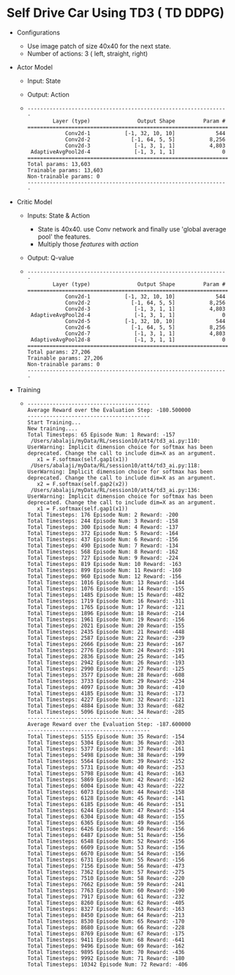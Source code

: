 # Self Drive Car Using TD3 ( TD DDPG)

* Configurations
  * Use image patch of size 40x40 for the next state.
  * Number of actions:  3 ( left, straight, right)

* Actor Model

  * Input: State

  * Output: Action

  * ~~~
    ----------------------------------------------------------------
            Layer (type)               Output Shape         Param #
    ================================================================
                Conv2d-1           [-1, 32, 10, 10]             544
                Conv2d-2             [-1, 64, 5, 5]           8,256
                Conv2d-3              [-1, 3, 1, 1]           4,803
     AdaptiveAvgPool2d-4              [-1, 3, 1, 1]               0
    ================================================================
    Total params: 13,603
    Trainable params: 13,603
    Non-trainable params: 0
    ----------------------------------------------------------------
    ~~~

    

* Critic Model

  * Inputs: State & Action

    * State is 40x40. use Conv network and finally use 'global average pool' the features.
    * Multiply those *features* with *action*

  * Output: Q-value

  * ~~~
    ----------------------------------------------------------------
            Layer (type)               Output Shape         Param #
    ================================================================
                Conv2d-1           [-1, 32, 10, 10]             544
                Conv2d-2             [-1, 64, 5, 5]           8,256
                Conv2d-3              [-1, 3, 1, 1]           4,803
     AdaptiveAvgPool2d-4              [-1, 3, 1, 1]               0
                Conv2d-5           [-1, 32, 10, 10]             544
                Conv2d-6             [-1, 64, 5, 5]           8,256
                Conv2d-7              [-1, 3, 1, 1]           4,803
     AdaptiveAvgPool2d-8              [-1, 3, 1, 1]               0
    ================================================================
    Total params: 27,206
    Trainable params: 27,206
    Non-trainable params: 0
    ----------------------------------------------------------------
    ~~~

* Training

  * ~~~
    ---------------------------------------
    Average Reward over the Evaluation Step: -180.500000
    ---------------------------------------
    Start Training...
    New training....
    Total Timesteps: 65 Episode Num: 1 Reward: -157
     /Users/abalaji/myData/RL/session10/att4/td3_ai.py:110: UserWarning: Implicit dimension choice for softmax has been deprecated. Change the call to include dim=X as an argument.
       x1 = F.softmax(self.gap1(x1))
     /Users/abalaji/myData/RL/session10/att4/td3_ai.py:118: UserWarning: Implicit dimension choice for softmax has been deprecated. Change the call to include dim=X as an argument.
       x2 = F.softmax(self.gap2(x2))
     /Users/abalaji/myData/RL/session10/att4/td3_ai.py:136: UserWarning: Implicit dimension choice for softmax has been deprecated. Change the call to include dim=X as an argument.
       x1 = F.softmax(self.gap1(x1))
    Total Timesteps: 176 Episode Num: 2 Reward: -200
    Total Timesteps: 244 Episode Num: 3 Reward: -158
    Total Timesteps: 300 Episode Num: 4 Reward: -137
    Total Timesteps: 372 Episode Num: 5 Reward: -164
    Total Timesteps: 437 Episode Num: 6 Reward: -156
    Total Timesteps: 490 Episode Num: 7 Reward: -134
    Total Timesteps: 568 Episode Num: 8 Reward: -162
    Total Timesteps: 727 Episode Num: 9 Reward: -224
    Total Timesteps: 819 Episode Num: 10 Reward: -163
    Total Timesteps: 899 Episode Num: 11 Reward: -160
    Total Timesteps: 960 Episode Num: 12 Reward: -156
    Total Timesteps: 1016 Episode Num: 13 Reward: -144
    Total Timesteps: 1076 Episode Num: 14 Reward: -155
    Total Timesteps: 1485 Episode Num: 15 Reward: -482
    Total Timesteps: 1719 Episode Num: 16 Reward: -311
    Total Timesteps: 1765 Episode Num: 17 Reward: -121
    Total Timesteps: 1896 Episode Num: 18 Reward: -214
    Total Timesteps: 1961 Episode Num: 19 Reward: -156
    Total Timesteps: 2021 Episode Num: 20 Reward: -155
    Total Timesteps: 2435 Episode Num: 21 Reward: -448
    Total Timesteps: 2587 Episode Num: 22 Reward: -239
    Total Timesteps: 2666 Episode Num: 23 Reward: -167
    Total Timesteps: 2776 Episode Num: 24 Reward: -191
    Total Timesteps: 2836 Episode Num: 25 Reward: -145
    Total Timesteps: 2942 Episode Num: 26 Reward: -193
    Total Timesteps: 2990 Episode Num: 27 Reward: -125
    Total Timesteps: 3577 Episode Num: 28 Reward: -608
    Total Timesteps: 3733 Episode Num: 29 Reward: -234
    Total Timesteps: 4097 Episode Num: 30 Reward: -410
    Total Timesteps: 4185 Episode Num: 31 Reward: -173
    Total Timesteps: 4227 Episode Num: 32 Reward: -121
    Total Timesteps: 4884 Episode Num: 33 Reward: -682
    Total Timesteps: 5096 Episode Num: 34 Reward: -285
    ---------------------------------------
    Average Reward over the Evaluation Step: -187.600000
    ---------------------------------------
    Total Timesteps: 5155 Episode Num: 35 Reward: -154
    Total Timesteps: 5304 Episode Num: 36 Reward: -203
    Total Timesteps: 5377 Episode Num: 37 Reward: -161
    Total Timesteps: 5498 Episode Num: 38 Reward: -199
    Total Timesteps: 5564 Episode Num: 39 Reward: -152
    Total Timesteps: 5731 Episode Num: 40 Reward: -253
    Total Timesteps: 5798 Episode Num: 41 Reward: -163
    Total Timesteps: 5869 Episode Num: 42 Reward: -162
    Total Timesteps: 6004 Episode Num: 43 Reward: -222
    Total Timesteps: 6073 Episode Num: 44 Reward: -158
    Total Timesteps: 6128 Episode Num: 45 Reward: -141
    Total Timesteps: 6185 Episode Num: 46 Reward: -151
    Total Timesteps: 6244 Episode Num: 47 Reward: -154
    Total Timesteps: 6304 Episode Num: 48 Reward: -155
    Total Timesteps: 6365 Episode Num: 49 Reward: -156
    Total Timesteps: 6426 Episode Num: 50 Reward: -156
    Total Timesteps: 6487 Episode Num: 51 Reward: -156
    Total Timesteps: 6548 Episode Num: 52 Reward: -156
    Total Timesteps: 6609 Episode Num: 53 Reward: -156
    Total Timesteps: 6670 Episode Num: 54 Reward: -156
    Total Timesteps: 6731 Episode Num: 55 Reward: -156
    Total Timesteps: 7156 Episode Num: 56 Reward: -473
    Total Timesteps: 7362 Episode Num: 57 Reward: -275
    Total Timesteps: 7510 Episode Num: 58 Reward: -220
    Total Timesteps: 7662 Episode Num: 59 Reward: -241
    Total Timesteps: 7763 Episode Num: 60 Reward: -190
    Total Timesteps: 7917 Episode Num: 61 Reward: -232
    Total Timesteps: 8260 Episode Num: 62 Reward: -405
    Total Timesteps: 8327 Episode Num: 63 Reward: -163
    Total Timesteps: 8450 Episode Num: 64 Reward: -213
    Total Timesteps: 8530 Episode Num: 65 Reward: -170
    Total Timesteps: 8680 Episode Num: 66 Reward: -228
    Total Timesteps: 8769 Episode Num: 67 Reward: -175
    Total Timesteps: 9411 Episode Num: 68 Reward: -641
    Total Timesteps: 9496 Episode Num: 69 Reward: -162
    Total Timesteps: 9895 Episode Num: 70 Reward: -436
    Total Timesteps: 9992 Episode Num: 71 Reward: -180
    Total Timesteps: 10342 Episode Num: 72 Reward: -406
    ~~~

    

